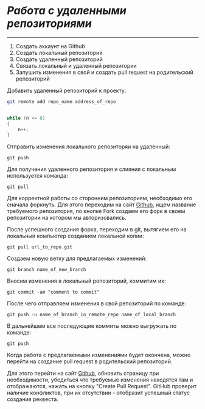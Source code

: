 # ***Работа с удаленными репозиториями***

---

1. Создать аккаунт на Github
2. Создать локальный репозиторий
3. Создать удаленный репозиторий
4. Связать локальный и удаленный репозитории
5. Запушить изменения в свой и создать pull request на родительский репозиторий

Добавить удаленный репозиторий к проекту:

```bash
git remote add repo_name address_of_repo
```

```C#

while (n <= 0)
{
    n++;
}

```
Отправить изменения локального репозиторяи на удаленный:

```
git push
```

Для получения удаленного репозитория и слияния с локальным используется команда:

```
git pull
```

Для корректной работы со сторонним репозиторием, необходимо его сначала форкнуть. Для этого переходим на сайт [Github](https://GitHub.com), ищем название требуемого репозитория, по кнопке Fork создаем его форк в своем репозитории на котором мы авторизовались.

После успешного создания форка, переходим в git, вытягием его на локальный компьютер созданием локальной копии:

```
git pull url_to_repo.git
```
Создаем новую ветку для предлагаемых изменений:

```
git branch name_of_new_branch
```

Вносим изменения в локальный репозиторий, коммитим их:

```
git commit -am "comment to commit"
```

После чего отправляем изменения в свой репозиторий по команде:

```
git push -u name_of_branch_in_remote_repo name_of_local_branch
```

В дальнейшем все последующие коммиты можно выгружать по команде:

```
git push
```

Когда работа с предлагаемыми изменениями будет окончена, можно перейти на создание pull request в родительский репозиторий.

Для этого перейти на сайт [Github](https://GitHub.com), обновить страницу при необходимости, убедиться что требуемые изменения находятся там и отображаются, нажать на кнопку "Create Pull Request". GitHub проверит наличие конфликтов, при их отсутствии - отобразит успешный статус создания реквеста.
